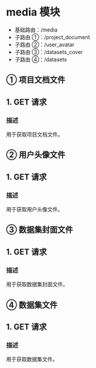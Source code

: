 # media 模块

- 基础路由：/media
- 子路由 ①：/project_document
- 子路由 ②：/user_avatar
- 子路由 ③：/datasets_cover
- 子路由 ④：/datasets

## ① 项目文档文件

## 1. GET 请求

### 描述

用于获取项目文档文件。

## ② 用户头像文件

## 1. GET 请求

### 描述

用于获取用户头像文件。

## ③ 数据集封面文件

## 1. GET 请求

### 描述

用于获取数据集封面文件。

## ④ 数据集文件

## 1. GET 请求

### 描述

用于获取数据集文件。
